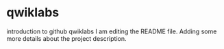 # qwiklabs
introduction to github qwiklabs
I am editing the README file. Adding some more details about the project description.
